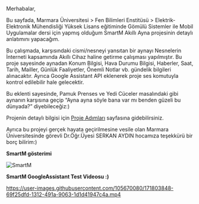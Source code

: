 Merhabalar,

Bu sayfada, Marmara Üniversitesi > Fen Bilimleri Enstitüsü > Elektrik-Elektronik Mühendisliği Yüksek Lisans eğitiminde Gömülü Sistemler ile Mobil Uygulamalar dersi için yapmış olduğum SmartM Akıllı Ayna projesinin detaylı anlatımını yapacağım.

Bu çalışmada, karşısındaki cismi/nesneyi yansıtan bir aynayı Nesnelerin İnterneti kapsamında Akıllı Cihaz haline getirme çalışması yapılmıştır. Bu proje sayesinde aynadan Konum Bilgisi, Hava Durumu Bilgisi, Haberler, Saat, Tarih, Mailler, Günlük Faaliyetler, Önemli Notlar vb. gündelik bilgileri alınacaktır. Ayrıca Google Assistant API eklenerek proje ses komutuyla kontrol edilebilir hale gelecektir.

Bu eklenti sayesinde, Pamuk Prenses ve Yedi Cüceler masalındaki gibi aynanın karşısına geçip “Ayna ayna söyle bana var mı benden güzeli bu dünyada?” diyebileceğiz:)

Projenin detaylı bilgisi için [Proje Adımları](https://github.com/kayaemre134220003/SmartM/wiki/SmartM-UYGULAMA-ADIMLARI)  sayfasına gidebilirsiniz.

Ayrıca bu projeyi gerçek hayata geçirilmesine vesile olan Marmara Üniversitesinde görevli Dr.Öğr.Üyesi SERKAN AYDIN hocamıza teşekkürü bir borç bilirim:)

**SmartM gösterimi**

![SmartM](https://user-images.githubusercontent.com/105670080/171802624-b4e0d884-d42b-44a3-8ac9-c514488d7565.jpg)


**SmartM GoogleAssistant Test Videosu :)**

https://user-images.githubusercontent.com/105670080/171803848-69f25dfd-1312-491a-9063-1d1d41947c4a.mp4
